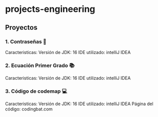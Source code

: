 # projects-engineering

## Proyectos
### 1. Contraseñas 🔐

Caracteristicas:
Versión de JDK: 16
IDE utilizado: intelliJ IDEA

### 2. Ecuación Primer Grado 📚

Caracteristicas:
Versión de JDK: 16
IDE utilizado: intelliJ IDEA

### 3. Código de codemap 💻

Caracteristicas:
Versión de JDK: 16
IDE utilizado: intelliJ IDEA
Página del código: codingbat.com
